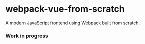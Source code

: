 # webpack-vue-from-scratch
A modern JavaScript frontend using Webpack built from scratch.

### Work in progress

